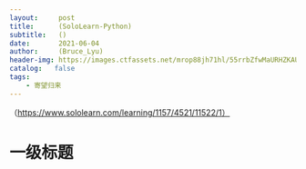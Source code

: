 ```yaml
---
layout:     post
title:      (SoloLearn-Python)
subtitle:   ()
date:       2021-06-04
author:     (Bruce_Lyu)
header-img: https://images.ctfassets.net/mrop88jh71hl/55rrbZfwMaURHZKAUc5oOW/9e5fe805eb03135b82e962e92169ce6d/python-programming-language.png
catalog:   false
tags:
    - 寄望归来
---
```

（https://www.sololearn.com/learning/1157/4521/11522/1）
# 一级标题
